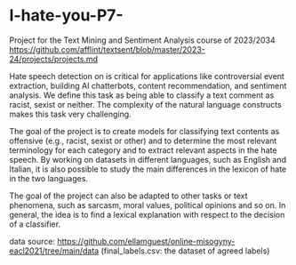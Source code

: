 # I-hate-you-P7-
Project for the Text Mining and Sentiment Analysis course of 2023/2034
https://github.com/afflint/textsent/blob/master/2023-24/projects/projects.md

Hate speech detection on is critical for applications like controversial event extraction, building AI chatterbots, content recommendation, and sentiment analysis. We define this task as being able to classify a text comment as racist, sexist or neither. The complexity of the natural language constructs makes this task very challenging.

The goal of the project is to create models for classifying text contents as offensive (e.g., racist, sexist or other) and to determine the most relevant terminology for each category and to extract relevant aspects in the hate speech. By working on datasets in different languages, such as English and Italian, it is also possible to study the main differences in the lexicon of hate in the two languages.

The goal of the project can also be adapted to other tasks or text phenomena, such as sarcasm, moral values, political opinions and so on. In general, the idea is to find a lexical explanation with respect to the decision of a classifier.

data source: https://github.com/ellamguest/online-misogyny-eacl2021/tree/main/data (final_labels.csv: the dataset of agreed labels)

